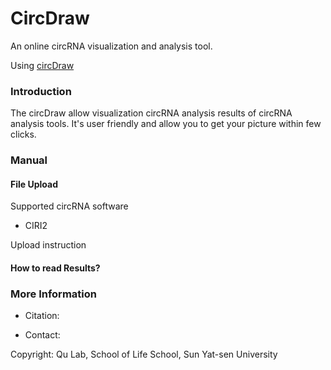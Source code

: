 # CircDraw

An online circRNA visualization and analysis tool.

Using [circDraw](http://144.202.101.9)

### Introduction

The circDraw allow visualization circRNA analysis results of circRNA analysis tools. It's user friendly and allow you to get your picture within few clicks.



### Manual

#### File Upload

Supported circRNA software

- CIRI2



Upload instruction



#### How to read Results?





### More Information

- Citation: 

- Contact: 


Copyright: Qu Lab, School of Life School, Sun Yat-sen University
